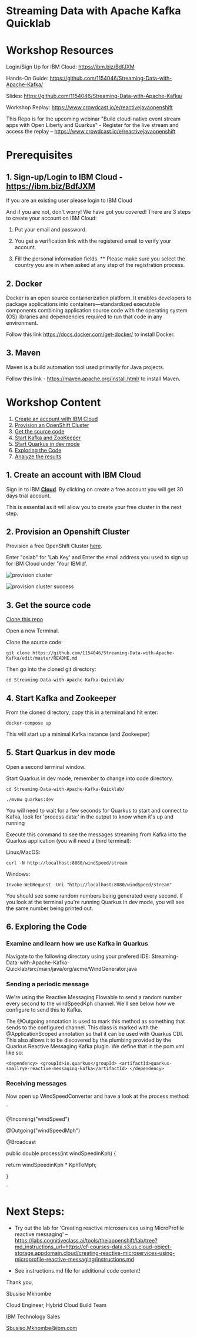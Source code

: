 # Streaming Data with Apache Kafka Quicklab 

# Workshop Resources
Login/Sign Up for IBM Cloud: https://ibm.biz/BdfJXM

Hands-On Guide: https://github.com/1154046/Streaming-Data-with-Apache-Kafka/

Slides: https://github.com/1154046/Streaming-Data-with-Apache-Kafka/

Workshop Replay: https://www.crowdcast.io/e/reactivejavaopenshift

This Repo is for the upcoming webinar "Build cloud-native event stream apps with Open Liberty and Quarkus" - Register for the live stream and access the replay – https://www.crowdcast.io/e/reactivejavaopenshift

# Prerequisites

## 1. Sign-up/Login to IBM Cloud - https://ibm.biz/BdfJXM

If you are an existing user please login to IBM Cloud

And if you are not, don't worry! We have got you covered! There are 3 steps to create your account on IBM Cloud:

1. Put your email and password.

2. You get a verification link with the registered email to verify your account.

3. Fill the personal information fields.
** Please make sure you select the country you are in when asked at any step of the registration process.

## 2. Docker 

Docker is an open source containerization platform. It enables developers to package applications into containers—standardized executable components combining application source code with the operating system (OS) libraries and dependencies required to run that code in any environment.

Follow this link https://docs.docker.com/get-docker/ to install Docker.

## 3. Maven

Maven is a build automation tool used primarily for Java projects.

Follow this link - https://maven.apache.org/install.html/ to install Maven.

# Workshop Content

1. [Create an account with IBM Cloud](#1-create-an-account-with-ibm-cloud)
1. [Provision an OpenShift Cluster](#2-provision-an-openshift-cluster)
1. [Get the source code](#3-get-the-source-code)
1. [Start Kafka and ZooKeeper](#4-start-kafka-and-zookeeper)
1. [Start Quarkus in dev mode](#5-start-quarkus-in-dev-mode)
1. [Exploring the Code](#6-exploring-the-code)
1. [Analyze the results](#7-analyze-the-results)

## 1. Create an account with IBM Cloud

Sign in to IBM [**Cloud**]( https://ibm.biz/BdfJXM). By clicking on create a free account you will get 30 days trial account.

This is essential as it will allow you to create your free cluster in the next step.

## 2. Provision an Openshift Cluster

Provision a free OpenShift Cluster [here](https://reactivejavaos.eohluqb207s.us-south.codeengine.appdomain.cloud).

Enter "oslab" for 'Lab Key' and Enter the email address you used to sign up for IBM Cloud under 'Your IBMId'.

![provision cluster](https://user-images.githubusercontent.com/20628307/139394343-cb958f24-b325-41dc-8902-eb1114236d35.png)

![provision cluster success](https://user-images.githubusercontent.com/20628307/139394399-969a6fc5-4b38-4c4a-bdf3-ccc0b05834c0.png)


## 3. Get the source code

[Clone this repo](https://github.com/1154046/Streaming-Data-with-Apache-Kafka/edit/master/README.md)

Open a new Terminal.

Clone the source code:

`
git clone https://github.com/1154046/Streaming-Data-with-Apache-Kafka/edit/master/README.md
`

Then go into the cloned git directory:

`
cd Streaming-Data-with-Apache-Kafka-Quicklab/
`

## 4. Start Kafka and Zookeeper

From the cloned directory, copy this in a terminal and hit enter:

`
docker-compose up
`

This will start up a minimal Kafka instance (and Zookeeper)

## 5. Start Quarkus in dev mode

Open a second terminal window.

Start Quarkus in dev mode, remember to change into code directory.

`
cd Streaming-Data-with-Apache-Kafka-Quicklab/
`

`
./mvnw quarkus:dev
`


You will need to wait for a few seconds for Quarkus to start and connect to Kafka, look for 'process data:' in the output to know when it's up and running

Execute this command to see the messages streaming from Kafka into the Quarkus application (you will need a third terminal):


Linux/MacOS:

`
curl -N http://localhost:8080/windSpeed/stream
`

Windows:

`
Invoke-WebRequest -Uri "http://localhost:8080/windSpeed/stream"
`

You should see some random numbers being generated every second. If you look at the terminal you're running Quarkus in dev mode, you will see the same number being printed out.


## 6. Exploring the Code

### Examine and learn how we use Kafka in Quarkus

Navigate to the following directory using your prefered IDE:
Streaming-Data-with-Apache-Kafka-Quicklab/src/main/java/org/acme/WindGenerator.java

### Sending a periodic message

We're using the Reactive Messaging Flowable to send a random number every second to the windSpeedKph channel. We'll see below how we configure to send this to Kafka.


The @Outgoing annotation is used to mark this method as something that sends to the configured channel. This class is marked with the @ApplicationScoped annotation so that it can be used with Quarkus CDI. This also allows it to be discovered by the plumbing provided by the Quarkus Reactive Messaging Kafka plugin. We define that in the pom.xml like so:

`
  <dependency>
    <groupId>io.quarkus</groupId>
    <artifactId>quarkus-smallrye-reactive-messaging-kafka</artifactId>
  </dependency>
`

### Receiving messages

Now open up WindSpeedConverter and have a look at the process method:

`

@Incoming("windSpeed")

@Outgoing("windSpeedMph")

@Broadcast

public double process(int windSpeedinKph) {

  return windSpeedinKph * KphToMph;

}

`




# Next Steps: 

- Try out the lab for 'Creating reactive microservices using MicroProfile reactive messaging' – https://labs.cognitiveclass.ai/tools/theiaopenshift/lab/tree?md_instructions_url=https://cf-courses-data.s3.us.cloud-object-storage.appdomain.cloud/creating-reactive-microservices-using-microprofile-reactive-messaging/instructions.md

- See instructions.md file for additional code content!

Thank you,

Sbusiso Mkhombe

Cloud Engineer, Hybrid Cloud Build Team

IBM Technology Sales

Sbusiso.Mkhombe@ibm.com 
